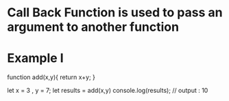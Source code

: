 # Call Back Function is used to pass an argument to another function

# Example I

function add(x,y){
    return x+y;
}

let x = 3 , y = 7;
let results = add(x,y)
console.log(results); // output : 10

